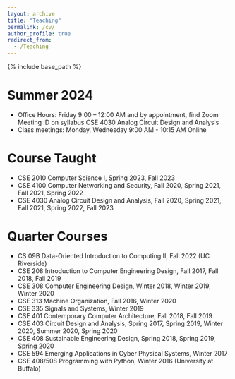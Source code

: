 ```yaml
---
layout: archive
title: "Teaching"
permalink: /cv/
author_profile: true
redirect_from:
  - /Teaching
---
```


{% include base_path %}

Summer 2024
======
* Office Hours: Friday 9:00 – 12:00 AM and by appointment, find Zoom Meeting ID on syllabus
CSE 4030 Analog Circuit Design and Analysis
* Class meetings: Monday, Wednesday 9:00 AM - 10:15 AM  Online 

Course Taught
======
* CSE 2010 Computer Science I, Spring 2023, Fall 2023
* CSE 4100 Computer Networking and Security, Fall 2020, Spring 2021, Fall 2021, Spring 2022
* CSE 4030 Analog Circuit Design and Analysis, Fall 2020, Spring 2021, Fall 2021, Spring 2022, Fall 2023

Quarter Courses
======
* CS 09B  Data-Oriented Introduction to Computing II, Fall 2022 (UC Riverside)
* CSE 208 Introduction to Computer Engineering Design, Fall 2017, Fall 2018, Fall 2019
* CSE 308 Computer Engineering Design, Winter 2018, Winter 2019, Winter 2020
* CSE 313 Machine Organization, Fall 2016, Winter 2020
* CSE 335 Signals and Systems, Winter 2019
* CSE 401 Contemporary Computer Architecture, Fall 2018, Fall 2019
* CSE 403 Circuit Design and Analysis, Spring 2017, Spring 2019, Winter 2020, Summer 2020, Spring 2020
* CSE 408 Sustainable Engineering Design, Spring 2018, Spring 2019, Spring 2020
* CSE 594 Emerging Applications in Cyber Physical Systems, Winter 2017
* CSE 408/508 Programming with Python, Winter 2016 (University at Buffalo)
